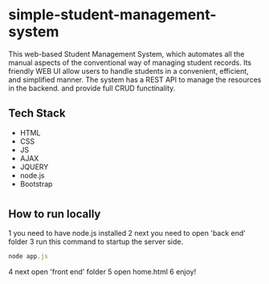 # simple-student-management-system

This web-based Student Management System, which automates all the manual aspects of the conventional way of 
managing student records. Its friendly WEB UI allow users to handle
students in a convenient, efficient, and simplified manner. The system
has a REST API to manage the resources in the backend. and provide full CRUD functinality.


## Tech Stack ##
- HTML
- CSS
- JS
- AJAX
- JQUERY
- node.js
- Bootstrap
#
#
## How to run locally ##
1 you need to have node.js installed
2 next you need to open 'back end' folder 
3 run this command to startup the server side.
```ruby
node app.js
```
4 next open 'front end' folder
5 open home.html
6 enjoy!
